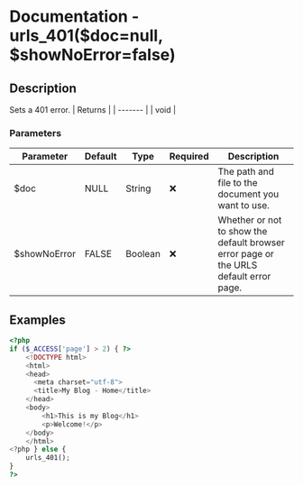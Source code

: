 # Documentation - urls_401($doc=null, $showNoError=false)
## Description
Sets a 401 error.
| Returns |
| ------- |
|  void   |

### Parameters
| Parameter | Default |  Type  |      Required      | Description |
| --------- | ------- | ------ | ------------------ | ----------- |
|   $doc    | NULL    | String | :x:                | The path and file to the document you want to use. |
|$showNoError| FALSE  | Boolean | :x:              | Whether or not to show the default browser error page or the URLS default error page.  |
## Examples
```PHP
<?php
if ($_ACCESS['page'] > 2) { ?>
    <!DOCTYPE html>
    <html>
    <head>
      <meta charset="utf-8">
      <title>My Blog - Home</title>
    </head>
    <body>
        <h1>This is my Blog</h1>
        <p>Welcome!</p>
    </body>
    </html>
<?php } else {
    urls_401();
}
?>
```
